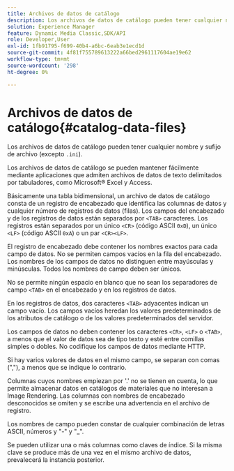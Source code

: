 ```yaml
---
title: Archivos de datos de catálogo
description: Los archivos de datos de catálogo pueden tener cualquier nombre y sufijo de archivo (excepto .ini).
solution: Experience Manager
feature: Dynamic Media Classic,SDK/API
role: Developer,User
exl-id: 1fb91795-f699-40b4-a6bc-6eab3e1ecd1d
source-git-commit: 4f81f755789613222a66bed2961117604ae19e62
workflow-type: tm+mt
source-wordcount: '298'
ht-degree: 0%

---
```


# Archivos de datos de catálogo{#catalog-data-files}

Los archivos de datos de catálogo pueden tener cualquier nombre y sufijo de archivo (excepto `.ini`).

Los archivos de datos de catálogo se pueden mantener fácilmente mediante aplicaciones que admiten archivos de datos de texto delimitados por tabuladores, como Microsoft® Excel y Access.

Básicamente una tabla bidimensional, un archivo de datos de catálogo consta de un registro de encabezado que identifica las columnas de datos y cualquier número de registros de datos (filas). Los campos del encabezado y de los registros de datos están separados por `<TAB>` caracteres. Los registros están separados por un único `<CR>` (código ASCII `0xD`), un único `<LF>` (código ASCII `0xA`) o un par `<CR><LF>`.

El registro de encabezado debe contener los nombres exactos para cada campo de datos. No se permiten campos vacíos en la fila del encabezado. Los nombres de los campos de datos no distinguen entre mayúsculas y minúsculas. Todos los nombres de campo deben ser únicos.

No se permite ningún espacio en blanco que no sean los separadores de campo `<TAB>` en el encabezado y en los registros de datos.

En los registros de datos, dos caracteres `<TAB>` adyacentes indican un campo vacío. Los campos vacíos heredan los valores predeterminados de los atributos de catálogo o de los valores predeterminados del servidor.

Los campos de datos no deben contener los caracteres `<CR>`, `<LF>` o `<TAB>`, a menos que el valor de datos sea de tipo texto y esté entre comillas simples o dobles. No codifique los campos de datos mediante HTTP.

Si hay varios valores de datos en el mismo campo, se separan con comas (&quot;,&quot;), a menos que se indique lo contrario.

Columnas cuyos nombres empiezan por &#39;.&#39; no se tienen en cuenta, lo que permite almacenar datos en catálogos de materiales que no interesan a Image Rendering. Las columnas con nombres de encabezado desconocidos se omiten y se escribe una advertencia en el archivo de registro.

Los nombres de campo pueden constar de cualquier combinación de letras ASCII, números y &quot;-&quot; y &quot;_&quot;.

Se pueden utilizar una o más columnas como claves de índice. Si la misma clave se produce más de una vez en el mismo archivo de datos, prevalecerá la instancia posterior.
